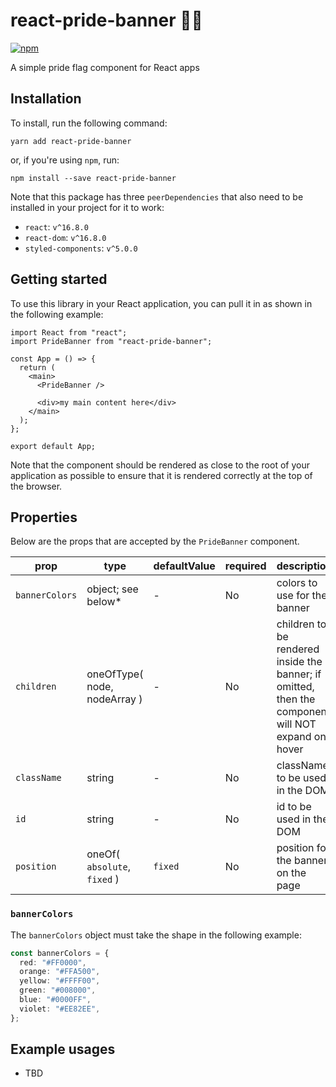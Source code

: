 # react-pride-banner 🏳️‍🌈

[![npm](https://img.shields.io/npm/v/react-pride-banner)](https://www.npmjs.com/package/react-pride-banner)

A simple pride flag component for React apps

## Installation

To install, run the following command:

```
yarn add react-pride-banner
```

or, if you're using `npm`, run:

```
npm install --save react-pride-banner
```

Note that this package has three `peerDependencies` that also need to be installed in your project for it to work:

- `react`: `v^16.8.0`
- `react-dom`: `v^16.8.0`
- `styled-components`: `v^5.0.0`

## Getting started

To use this library in your React application, you can pull it in as shown in the following example:

```tsx
import React from "react";
import PrideBanner from "react-pride-banner";

const App = () => {
  return (
    <main>
      <PrideBanner />

      <div>my main content here</div>
    </main>
  );
};

export default App;
```

Note that the component should be rendered as close to the root of your application as possible to ensure that it is rendered correctly at the top of the browser.

## Properties

Below are the props that are accepted by the `PrideBanner` component.

| prop           | type                         | defaultValue | required | description                                                                                        |
| -------------- | ---------------------------- | ------------ | -------- | -------------------------------------------------------------------------------------------------- |
| `bannerColors` | object; see below\*          | -            | No       | colors to use for the banner                                                                       |
| `children`     | oneOfType( node, nodeArray ) | -            | No       | children to be rendered inside the banner; if omitted, then the component will NOT expand on hover |
| `className`    | string                       | -            | No       | className to be used in the DOM                                                                    |
| `id`           | string                       | -            | No       | id to be used in the DOM                                                                           |
| `position`     | oneOf( `absolute`, `fixed` ) | `fixed`      | No       | position for the banner on the page                                                                |

### `bannerColors`

The `bannerColors` object must take the shape in the following example:

```ts
const bannerColors = {
  red: "#FF0000",
  orange: "#FFA500",
  yellow: "#FFFF00",
  green: "#008000",
  blue: "#0000FF",
  violet: "#EE82EE",
};
```

## Example usages

- TBD
